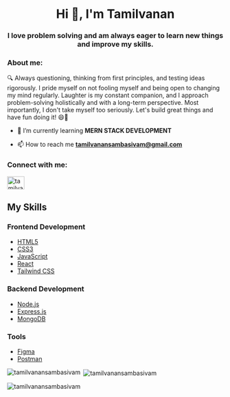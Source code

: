<h1 align="center">Hi 👋, I'm Tamilvanan</h1>
<h3 align="center">I love problem solving and am always eager to learn new things and improve my skills.</h3>

<h3 align="left">About me:</h3>
<p>🔍 Always questioning, thinking from first principles, and testing ideas rigorously. I pride myself on not fooling myself and being open to changing my mind regularly. Laughter is my constant companion, and I approach problem-solving holistically and with a long-term perspective. Most importantly, I don't take myself too seriously. Let's build great things and have fun doing it! 😄🌱</p>



- 🌱 I’m currently learning **MERN STACK DEVELOPMENT**

- 📫 How to reach me **tamilvanansambasivam@gmail.com**

<h3 align="left">Connect with me:</h3>
<p align="left">
  <a href="https://linkedin.com/in/tamilvanansambasivam" target="blank"
    ><img
      align="center"
      src="https://raw.githubusercontent.com/rahuldkjain/github-profile-readme-generator/master/src/images/icons/Social/linked-in-alt.svg"
      alt="tamilvanansambasivam"
      height="30"
      width="40"
  /></a>
  
</p>

## My Skills

### Frontend Development

- [HTML5](https://www.w3.org/html/)
- [CSS3](https://www.w3schools.com/css/)
- [JavaScript](https://developer.mozilla.org/en-US/docs/Web/JavaScript)
- [React](https://reactjs.org/)
- [Tailwind CSS](https://tailwindcss.com/)

### Backend Development

- [Node.js](https://nodejs.org)
- [Express.js](https://expressjs.com)
- [MongoDB](https://www.mongodb.com/)

### Tools

- [Figma](https://www.figma.com/)
- [Postman](https://postman.com)


<p>
  <img
    align="left"
    src="https://github-readme-stats.vercel.app/api/top-langs?username=tamilvanansambasivam&show_icons=true&locale=en&layout=compact"
    alt="tamilvanansambasivam"
  />
</p>

<p>
  &nbsp;<img
    align="center"
    src="https://github-readme-stats.vercel.app/api?username=tamilvanansambasivam&show_icons=true&locale=en"
    alt="tamilvanansambasivam"
  />
</p>

<p>
  <img
    align="center"
    src="https://github-readme-streak-stats.herokuapp.com/?user=tamilvanansambasivam&"
    alt="tamilvanansambasivam"
  />
</p>


